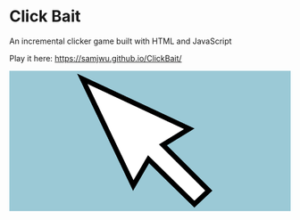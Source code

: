# Click Bait

An incremental clicker game built with HTML and JavaScript

Play it here: https://samjwu.github.io/ClickBait/

![clickbait](clickbait.jpg)
